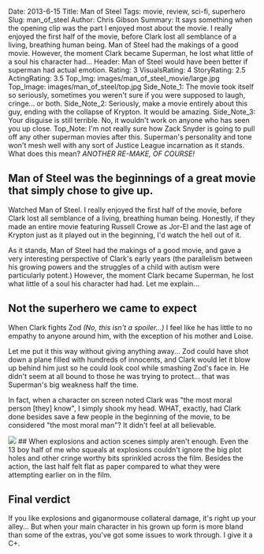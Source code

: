 Date: 2013-6-15
Title: Man of Steel
Tags: movie, review, sci-fi, superhero
Slug: man_of_steel
Author: Chris Gibson
Summary: It says something when the opening clip was the part I enjoyed most about the movie. I really enjoyed the first half of the movie, before Clark lost all semblance of a living, breathing human being. Man of Steel had the makings of a good movie. However, the moment Clark became Superman, he lost what little of a soul his character had...
Header: Man of Steel would have been better if superman had actual emotion.
Rating: 3
VisualsRating: 4
StoryRating: 2.5
ActingRating: 3.5
Top_Img: images/man_of_steel_movie/large.jpg
Top_Image: images/man_of_steel/top.jpg
Side_Note_1: The movie took itself so seriously, sometimes you weren't sure if you were supposed to laugh, cringe... or both.
Side_Note_2: Seriously, make a movie entirely about this guy, ending with the collapse of Krypton. It would be amazing.
Side_Note_3: Your disguise is still terrible. No, it wouldn't work on anyone who has seen you up close.
Top_Note: I'm not really sure how Zack Snyder is going to pull off any other superman movies after this. Superman's personality and tone won't mesh well with any sort of Justice League incarnation as it stands. What does this mean? <em>ANOTHER RE-MAKE, OF COURSE!</em>

## Man of Steel was the beginnings of a great movie that simply chose to give up.
Watched Man of Steel. I really enjoyed the first half of the movie, before Clark lost all semblance of a living, breathing human being. Honestly, if they made an entire movie featuring Russell Crowe as Jor-El and the last age of Krypton just as it played out in the beginning, I'd watch the hell out of it.

As it stands, Man of Steel had the makings of a good movie, and gave a very interesting perspective of Clark's early years (the parallelism between his growing powers and the struggles of a child with autism were particularly potent.) However, the moment Clark became Superman, he lost what little of a soul his character had had. Let me explain...

## Not the superhero we came to expect
When Clark fights Zod *(No, this isn't a spoiler...)* I feel like he has little to no empathy to anyone around him, with the exception of his mother and Loise.

Let me put it this way without giving anything away... Zod could have shot down a plane filled with hundreds of innocents, and Clark would let it blow up behind him just so he could look cool while smashing Zod's face in. He didn't seem at all bound to those he was trying to protect... that was Superman's big weakness half the time.

In fact, when a character on screen noted Clark was "the most moral person [they] know", I simply shook my head. WHAT, exactly, had Clark done besides save a few people in the beginning of the movie, to be considered "the most moral man"? It didn't feel at all believable.

<img src="images/man_of_steel_movie/top.jpg"  class="img-responsive">
## When explosions and action scenes simply aren't enough.
Even the 13 boy half of me who squeals at explosions couldn't ignore the big plot holes and other cringe worthy bits sprinkled across the film. Besides the action, the last half felt flat as paper compared to what they were attempting earlier on in the film.

## Final verdict
If you like explosions and giganormouse collateral damage, it's right up your alley... But when your main character in his grown up form is more bland than some of the extras, you've got some issues to work through. I give it a C+.